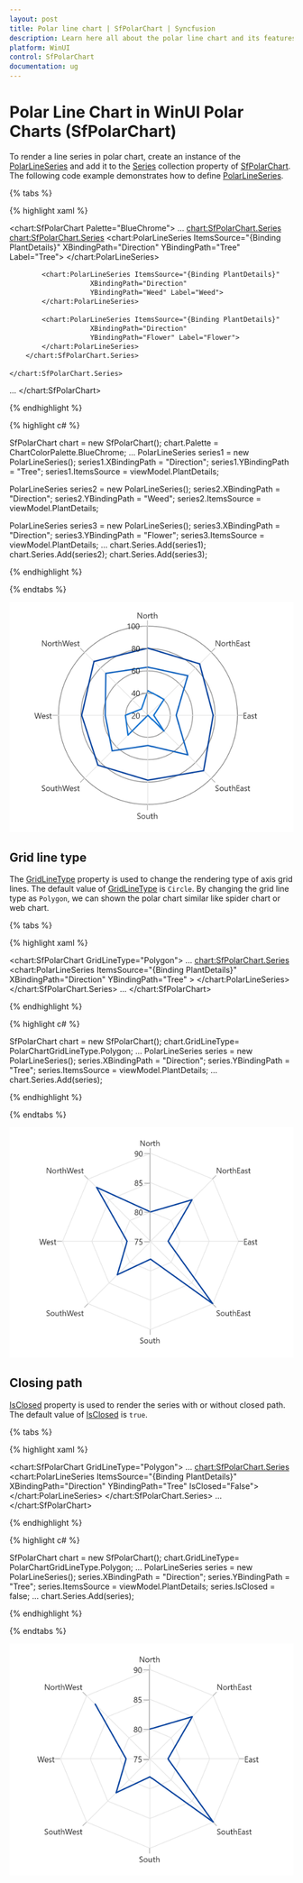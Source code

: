 ```yaml
---
layout: post
title: Polar line chart | SfPolarChart | Syncfusion
description: Learn here all about the polar line chart and its features in Syncfusion WinUI Polar Chart (SfPolarChart) control.
platform: WinUI
control: SfPolarChart
documentation: ug
---
```


# Polar Line Chart in WinUI Polar Charts (SfPolarChart)

To render a line series in polar chart, create an instance of the [PolarLineSeries]() and add it to the [Series]() collection property of [SfPolarChart](). The following code example demonstrates how to define [PolarLineSeries]().

{% tabs %}

{% highlight xaml %}

<chart:SfPolarChart Palette="BlueChrome">
...
    <chart:SfPolarChart.Series>
        <chart:SfPolarChart.Series>
            <chart:PolarLineSeries ItemsSource="{Binding PlantDetails}" 
                        XBindingPath="Direction"
                        YBindingPath="Tree" Label="Tree">
            </chart:PolarLineSeries>

            <chart:PolarLineSeries ItemsSource="{Binding PlantDetails}" 
                        XBindingPath="Direction"
                        YBindingPath="Weed" Label="Weed">
            </chart:PolarLineSeries>

            <chart:PolarLineSeries ItemsSource="{Binding PlantDetails}" 
                        XBindingPath="Direction"
                        YBindingPath="Flower" Label="Flower">
            </chart:PolarLineSeries>
        </chart:SfPolarChart.Series>

    </chart:SfPolarChart.Series>
...
</chart:SfPolarChart>

{% endhighlight %}

{% highlight c# %}

SfPolarChart chart = new SfPolarChart();
chart.Palette = ChartColorPalette.BlueChrome;
...
PolarLineSeries series1 = new PolarLineSeries();
series1.XBindingPath = "Direction";
series1.YBindingPath = "Tree";
series1.ItemsSource = viewModel.PlantDetails;

PolarLineSeries series2 = new PolarLineSeries();
series2.XBindingPath = "Direction";
series2.YBindingPath = "Weed";
series2.ItemsSource = viewModel.PlantDetails;

PolarLineSeries series3 = new PolarLineSeries();
series3.XBindingPath = "Direction";
series3.YBindingPath = "Flower";
series3.ItemsSource = viewModel.PlantDetails;
...
chart.Series.Add(series1);
chart.Series.Add(series2);
chart.Series.Add(series3);

{% endhighlight %}

{% endtabs %}

![PolarLineSeries in WinUI polar chart](PolarLine_Images/WinUI_PolarChart_PolarLineSeries.png)

## Grid line type

The [GridLineType]() property is used to change the rendering type of axis grid lines. The default value of [GridLineType]() is `Circle`. By changing the grid line type as `Polygon`, we can shown the polar chart similar like spider chart or web chart. 

{% tabs %}

{% highlight xaml %}

<chart:SfPolarChart GridLineType="Polygon">
...
    <chart:SfPolarChart.Series>
        <chart:PolarLineSeries ItemsSource="{Binding PlantDetails}" 
                    XBindingPath="Direction"
                    YBindingPath="Tree" >
        </chart:PolarLineSeries>
    </chart:SfPolarChart.Series>
...
</chart:SfPolarChart>

{% endhighlight %}

{% highlight c# %}

SfPolarChart chart = new SfPolarChart();
chart.GridLineType= PolarChartGridLineType.Polygon;
...
PolarLineSeries series = new PolarLineSeries();
series.XBindingPath = "Direction";
series.YBindingPath = "Tree";
series.ItemsSource = viewModel.PlantDetails;
...
chart.Series.Add(series);

{% endhighlight %}

{% endtabs %}

![Spider/Web chart](PolarLine_Images/WinUI_PolarChart_GridlineType_polygon.png)

## Closing path

[IsClosed]() property is used to render the series with or without closed path. The default value of [IsClosed]() is `true`. 

{% tabs %}

{% highlight xaml %}

<chart:SfPolarChart GridLineType="Polygon">
...
    <chart:SfPolarChart.Series>
        <chart:PolarLineSeries ItemsSource="{Binding PlantDetails}" 
                    XBindingPath="Direction"
                    YBindingPath="Tree" 
                    IsClosed="False">
        </chart:PolarLineSeries>
    </chart:SfPolarChart.Series>
...
</chart:SfPolarChart>

{% endhighlight %}

{% highlight c# %}

SfPolarChart chart = new SfPolarChart();
chart.GridLineType= PolarChartGridLineType.Polygon;
...
PolarLineSeries series = new PolarLineSeries();
series.XBindingPath = "Direction";
series.YBindingPath = "Tree";
series.ItemsSource = viewModel.PlantDetails;
series.IsClosed = false;
...
chart.Series.Add(series);

{% endhighlight %}

{% endtabs %}

![Closing path in WinUI polar chart](PolarLine_Images/WinUI_PolarChart_IsClosed.png)
